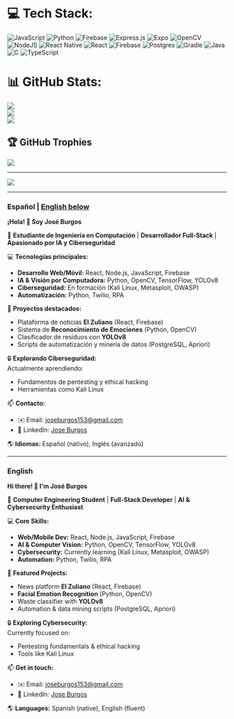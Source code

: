 # 💻 Tech Stack:
![JavaScript](https://img.shields.io/badge/javascript-%23323330.svg?style=for-the-badge&logo=javascript&logoColor=%23F7DF1E) ![Python](https://img.shields.io/badge/python-3670A0?style=for-the-badge&logo=python&logoColor=ffdd54) ![Firebase](https://img.shields.io/badge/firebase-%23039BE5.svg?style=for-the-badge&logo=firebase) ![Express.js](https://img.shields.io/badge/express.js-%23404d59.svg?style=for-the-badge&logo=express&logoColor=%2361DAFB) ![Expo](https://img.shields.io/badge/expo-1C1E24?style=for-the-badge&logo=expo&logoColor=#D04A37) ![OpenCV](https://img.shields.io/badge/opencv-%23white.svg?style=for-the-badge&logo=opencv&logoColor=white) ![NodeJS](https://img.shields.io/badge/node.js-6DA55F?style=for-the-badge&logo=node.js&logoColor=white) ![React Native](https://img.shields.io/badge/react_native-%2320232a.svg?style=for-the-badge&logo=react&logoColor=%2361DAFB) ![React](https://img.shields.io/badge/react-%2320232a.svg?style=for-the-badge&logo=react&logoColor=%2361DAFB) ![Firebase](https://img.shields.io/badge/firebase-a08021?style=for-the-badge&logo=firebase&logoColor=ffcd34) ![Postgres](https://img.shields.io/badge/postgres-%23316192.svg?style=for-the-badge&logo=postgresql&logoColor=white) ![Gradle](https://img.shields.io/badge/Gradle-02303A.svg?style=for-the-badge&logo=Gradle&logoColor=white) ![Java](https://img.shields.io/badge/java-%23ED8B00.svg?style=for-the-badge&logo=openjdk&logoColor=white) ![C](https://img.shields.io/badge/c-%2300599C.svg?style=for-the-badge&logo=c&logoColor=white) ![TypeScript](https://img.shields.io/badge/typescript-%23007ACC.svg?style=for-the-badge&logo=typescript&logoColor=white)
# 📊 GitHub Stats:
![](https://github-readme-stats.vercel.app/api?username=JoseBurgoss&theme=dark&hide_border=true&include_all_commits=false&count_private=false)<br/>
![](https://nirzak-streak-stats.vercel.app/?user=JoseBurgoss&theme=dark&hide_border=true)<br/>
![](https://github-readme-stats.vercel.app/api/top-langs/?username=JoseBurgoss&theme=dark&hide_border=true&include_all_commits=false&count_private=false&layout=compact)

## 🏆 GitHub Trophies
![](https://github-profile-trophy.vercel.app/?username=JoseBurgoss&theme=radical&no-frame=true&no-bg=true&margin-w=4)

---
[![](https://visitcount.itsvg.in/api?id=JoseBurgoss&icon=0&color=0)](https://visitcount.itsvg.in)

---

### **Español** | **[English below](#english)**

**¡Hola! 👋 Soy José Burgos**  

📌 **Estudiante de Ingeniería en Computación** | **Desarrollador Full-Stack** | **Apasionado por IA y Ciberseguridad**  

💻 **Tecnologías principales:**  
- **Desarrollo Web/Móvil:** React, Node.js, JavaScript, Firebase  
- **IA & Visión por Computadora:** Python, OpenCV, TensorFlow, YOLOv8  
- **Ciberseguridad:** En formación (Kali Linux, Metasploit, OWASP)  
- **Automatización:** Python, Twilio, RPA  

🚀 **Proyectos destacados:**  
- Plataforma de noticias **El Zuliano** (React, Firebase)  
- Sistema de **Reconocimiento de Emociones** (Python, OpenCV)  
- Clasificador de residuos con **YOLOv8**  
- Scripts de automatización y minería de datos (PostgreSQL, Apriori)  

🔒 **Explorando Ciberseguridad:**  
Actualmente aprendiendo:  
- Fundamentos de pentesting y ethical hacking   
- Herramientas como Kali Linux  

📫 **Contacto:**  
- ✉️ Email: joseburgos153@gmail.com  
- 🔗 LinkedIn: [Jose Burgos](https://www.linkedin.com/in/jose-burgos)  

🌎 **Idiomas:** Español (nativo), Inglés (avanzado)  

---

<a name="english"></a>
### **English**  

**Hi there! 👋 I'm José Burgos**  

📌 **Computer Engineering Student** | **Full-Stack Developer** | **AI & Cybersecurity Enthusiast**  

💻 **Core Skills:**  
- **Web/Mobile Dev:** React, Node.js, JavaScript, Firebase  
- **AI & Computer Vision:** Python, OpenCV, TensorFlow, YOLOv8  
- **Cybersecurity:** Currently learning (Kali Linux, Metasploit, OWASP)  
- **Automation:** Python, Twilio, RPA  

🚀 **Featured Projects:**  
- News platform **El Zuliano** (React, Firebase)  
- **Facial Emotion Recognition** (Python, OpenCV)  
- Waste classifier with **YOLOv8**  
- Automation & data mining scripts (PostgreSQL, Apriori)  

🔒 **Exploring Cybersecurity:**  
Currently focused on:  
- Pentesting fundamentals & ethical hacking   
- Tools like Kali Linux

📫 **Get in touch:**  
- ✉️ Email: joseburgos153@gmail.com  
- 🔗 LinkedIn: [Jose Burgos](https://www.linkedin.com/in/jose-burgos)  

🌎 **Languages:** Spanish (native), English (fluent)  
